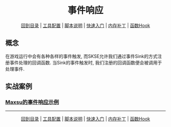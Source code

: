 <h1 align="center">事件响应</h1>  
<p align="center"><a href="/README.md">回到目录</a> | <a href="/docs/setup/Setup.md">工具配置</a> | <a href="/docs/setup/Script.md">脚本说明</a> | <a href="/docs/setup/QuickStart.md">快速入门</a> | <a href="/docs/tounknown/MemPatch.md">内存补丁</a> | <a href="/docs/tounknown/FuncHook.md">函数Hook</a></p>

## 概念

在游戏运行中会有各种各样的事件触发, 而SKSE允许我们通过事件Sink的方式注册事件处理的回调函数. 当Sink的事件触发时, 我们注册的回调函数便会被调用于处理事件.  

## 实战案例

### [Maxsu的事件响应示例](https://github.com/max-su-2019/EventExample)

---
<p align="center"><a href="/README.md">回到目录</a> | <a href="/docs/setup/Setup.md">工具配置</a> | <a href="/docs/setup/Script.md">脚本说明</a> | <a href="/docs/setup/QuickStart.md">快速入门</a> | <a href="/docs/tounknown/MemPatch.md">内存补丁</a> | <a href="/docs/tounknown/FuncHook.md">函数Hook</a></p>
